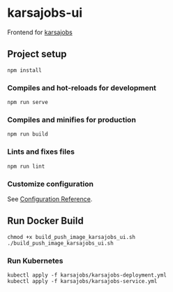 # karsajobs-ui
Frontend for [karsajobs](https://github.com/dicodingacademy/karsajobs)

## Project setup
```
npm install
```

### Compiles and hot-reloads for development
```
npm run serve
```

### Compiles and minifies for production
```
npm run build
```

### Lints and fixes files
```
npm run lint
```

### Customize configuration
See [Configuration Reference](https://cli.vuejs.org/config/).

## Run Docker Build
```
chmod +x build_push_image_karsajobs_ui.sh
./build_push_image_karsajobs_ui.sh
```

### Run Kubernetes
```
kubectl apply -f karsajobs/karsajobs-deployment.yml
kubectl apply -f karsajobs/karsajobs-service.yml
```
